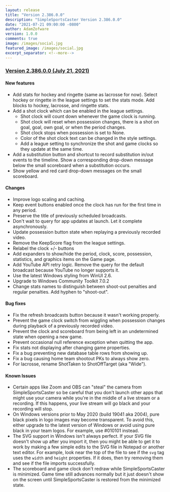 ```yaml
---
layout: release
title: "Version 2.386.0.0"
description: "SimpleSportsCaster Version 2.386.0.0"
date: "2021-07-21 09:00:00 -0800"
author: AdamZofware
version: 1.0.0
comments: true
image: /images/social.jpg
featured_image: /images/social.jpg
excerpt_separator: <!--more-->
---
```


### [Version 2.386.0.0 (July 21, 2021)]({{page.url}})

#### New features

* Add stats for hockey and ringette (same as lacrosse for now). Select hockey or ringette in the league settings to set the stats mode. Add blocks to hockey, lacrosse, and ringette stats.
* Add a shot clock which can be enabled in the league settings.
  * Shot clock will count down whenever the game clock is running.
  * Shot clock will reset when possession changes, there is a shot on goal, goal, own goal, or when the period changes.
  * Shot clock stops when possession is set to None.
  * Color of the shot clock text can be changed in the style settings.
  * Add a league setting to synchronize the shot and game clocks so they update at the same time.
* Add a substitution button and shortcut to record substitution in/out events to the timeline. Show a corresponding drop-down message below the small scoreboard when a substitution occurs.
* Show yellow and red card drop-down messages on the small scoreboard.

<!--more-->

#### Changes

* Improve logo scaling and caching.
* Keep event buttons enabled once the clock has run for the first time in any period.
* Preserve the title of previously scheduled broadcasts.
* Don't wait to query for app updates at launch. Let it complete asynchronously.
* Update possession button state when replaying a previously recorded video.
* Remove the KeepScore flag from the league settings.
* Relabel the clock +/- buttons
* Add expanders to show/hide the period, clock, score, possession, statistics, and graphics items on the Game page.
* Add YouTube API retry logic. Remove the query for the default broadcast because YouTube no longer supports it.
* Use the latest Windows styling from WinUI 2.6.
* Upgrade to Windows Community Toolkit 7.0.2  
* Change stats names to distinguish between shoot-out penalties and regular penalties. Add hyphen to "shoot-out".

#### Bug fixes

* Fix the refresh broadcasts button because it wasn't working properly.
* Prevent the game clock switch from wiggling when possession changes during playback of a previously recorded video.
* Prevent the clock and scoreboard from being left in an undetermined state when opening a new game.
* Prevent occasional null reference exception when quitting the app.
* Fix stats not displaying after changing game properties.
* Fix a bug preventing new database table rows from showing up.
* Fix a bug causing home team shootout PKs to always show zero.
* For lacrosse, rename ShotTaken to ShotOffTarget (aka "Wide").

#### Known Issues

* Certain apps like Zoom and OBS can "steal" the camera from SimpleSportsCaster so be careful that you don't launch other apps that might use your camera while you're in the middle of a live stream or a recording. If this happens, your live stream will go black and your recording will stop.
* On Windows versions prior to May 2020 (build 19041 aka 2004), pure black pixels in logo images may become transparent. To avoid this, either upgrade to the latest version of Windows or avoid using pure black in your team logos. For example, use #010101 instead.
* The SVG support in Windows isn't always perfect. If your SVG file doesn't show up after you import it, then you might be able to get it to work by making a few simple edits to the SVG file in Notepad or another text editor. For example, look near the top of the file to see if the `svg` tag uses the `width` and `height` properties. If it does, then try removing them and see if the file imports successfully.
* The scoreboard and game clock don't redraw while SimpleSportsCaster is minimized. Game time still advances normally but it just doesn't show on the screen until SimpleSportsCaster is restored from the minimized state.
